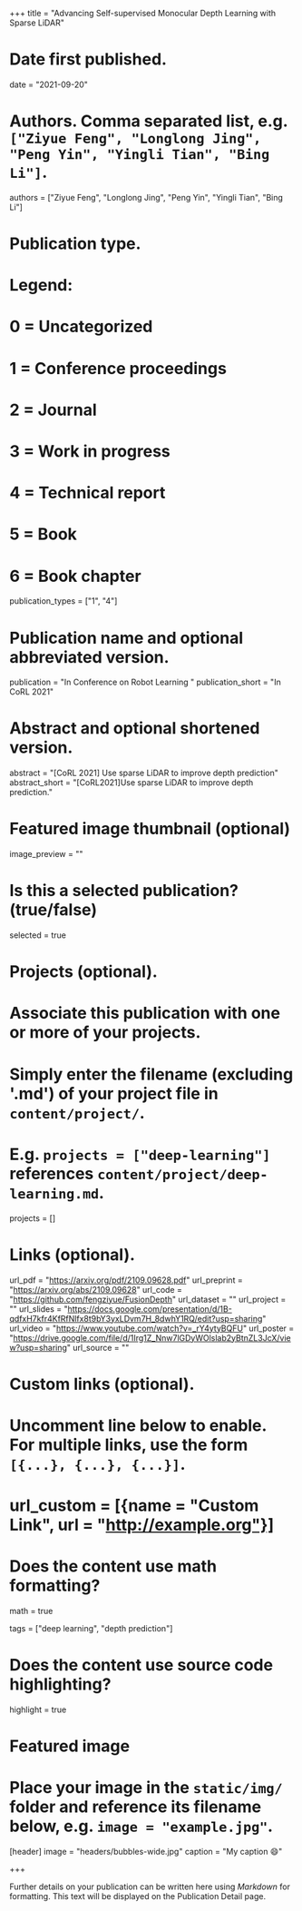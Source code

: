 +++
title = "Advancing Self-supervised Monocular Depth Learning with Sparse LiDAR"

# Date first published.
date = "2021-09-20"

# Authors. Comma separated list, e.g. `["Ziyue Feng", "Longlong Jing", "Peng Yin", "Yingli Tian", "Bing Li"]`.
authors = ["Ziyue Feng", "Longlong Jing", "Peng Yin", "Yingli Tian", "Bing Li"]

# Publication type.
# Legend:
# 0 = Uncategorized
# 1 = Conference proceedings
# 2 = Journal
# 3 = Work in progress
# 4 = Technical report
# 5 = Book
# 6 = Book chapter
publication_types = ["1", "4"]

# Publication name and optional abbreviated version.
publication = "In Conference on Robot Learning "
publication_short = "In CoRL 2021"

# Abstract and optional shortened version.
abstract = "[CoRL 2021] Use sparse LiDAR to improve depth prediction"
abstract_short = "[CoRL2021]Use sparse LiDAR to improve depth prediction."

# Featured image thumbnail (optional)
image_preview = ""

# Is this a selected publication? (true/false)
selected = true

# Projects (optional).
#   Associate this publication with one or more of your projects.
#   Simply enter the filename (excluding '.md') of your project file in `content/project/`.
#   E.g. `projects = ["deep-learning"]` references `content/project/deep-learning.md`.
projects = []

# Links (optional).
url_pdf = "https://arxiv.org/pdf/2109.09628.pdf"
url_preprint = "https://arxiv.org/abs/2109.09628"
url_code = "https://github.com/fengziyue/FusionDepth"
url_dataset = ""
url_project = ""
url_slides = "https://docs.google.com/presentation/d/1B-qdfxH7kfr4KfRfNlfx8t9bY3yxLDvm7H_8dwhY1RQ/edit?usp=sharing"
url_video = "https://www.youtube.com/watch?v=_rY4ytyBQFU"
url_poster = "https://drive.google.com/file/d/1Irg1Z_Nnw7lGDyWOlslab2yBtnZL3JcX/view?usp=sharing"
url_source = ""

# Custom links (optional).
#   Uncomment line below to enable. For multiple links, use the form `[{...}, {...}, {...}]`.
# url_custom = [{name = "Custom Link", url = "http://example.org"}]

# Does the content use math formatting?
math = true

tags = ["deep learning", "depth prediction"]

# Does the content use source code highlighting?
highlight = true

# Featured image
# Place your image in the `static/img/` folder and reference its filename below, e.g. `image = "example.jpg"`.
[header]
image = "headers/bubbles-wide.jpg"
caption = "My caption 😄"

+++

Further details on your publication can be written here using *Markdown* for formatting. This text will be displayed on the Publication Detail page.
